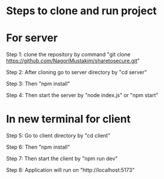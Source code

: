# Steps to clone and run project

# For server
Step 1: clone the repository by command "git clone https://github.com/NagoriMustakim/sharetosecure.git"

Step 2: After cloning go to server directory by "cd server"

Step 3: Then "npm install"

Step 4: Then start the server by "node index.js" or "npm start"

# In new terminal for client

Step 5: Go to client directory by "cd client"

Step 6: Then "npm install"

Step 7: Then start the client by "npm run dev"

Step 8: Application will run on "http://localhost:5173"

